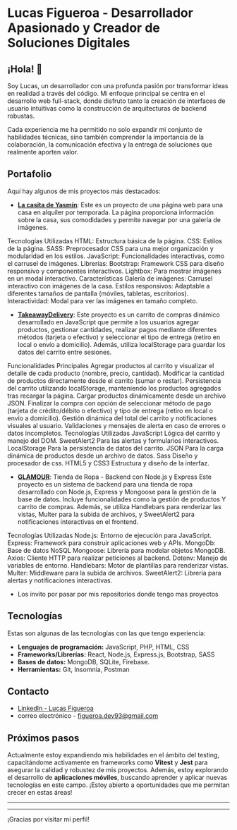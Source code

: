 
# Lucas Figueroa - Desarrollador Apasionado y Creador de Soluciones Digitales

## ¡Hola! 👋

Soy Lucas, un desarrollador con una profunda pasión por transformar ideas en realidad a través del código. Mi enfoque principal se centra en el desarrollo web full-stack, donde disfruto tanto la creación de interfaces de usuario intuitivas como la construcción de arquitecturas de backend robustas.

Cada experiencia me ha permitido no solo expandir mi conjunto de habilidades técnicas, sino también comprender la importancia de la colaboración, la comunicación efectiva y la entrega de soluciones que realmente aporten valor.

## Portafolio

Aquí hay algunos de mis proyectos más destacados:

* **[La casita de Yasmín](https://lacasitadeyasmin.netlify.app)**: 
Este es un proyecto de una página web para una casa en alquiler por temporada. La página proporciona información sobre la casa, sus comodidades y permite navegar por una galería de imágenes.

Tecnologías Utilizadas
HTML: Estructura básica de la página.
CSS: Estilos de la página.
SASS: Preprocesador CSS para una mejor organización y modularidad en los estilos.
JavaScript: Funcionalidades interactivas, como el carrusel de imágenes.
Librerías:
Bootstrap: Framework CSS para diseño responsivo y componentes interactivos.
Lightbox: Para mostrar imágenes en un modal interactivo.
Características
Galería de imágenes: Carrusel interactivo con imágenes de la casa.
Estilos responsivos: Adaptable a diferentes tamaños de pantalla (móviles, tabletas, escritorios).
Interactividad: Modal para ver las imágenes en tamaño completo.


* **[TakeawayDelivery](https://github.com/LucasFigueroaDev/TakeawayDelivery-FigueroaLucas)**: 
Este proyecto es un carrito de compras dinámico desarrollado en JavaScript que permite a los usuarios agregar productos, gestionar cantidades, realizar pagos mediante diferentes métodos (tarjeta o efectivo) y seleccionar el tipo de entrega (retiro en local o envío a domicilio). Además, utiliza localStorage para guardar los datos del carrito entre sesiones.

Funcionalidades Principales
Agregar productos al carrito y visualizar el detalle de cada producto (nombre, precio, cantidad).
Modificar la cantidad de productos directamente desde el carrito (sumar o restar).
Persistencia del carrito utilizando localStorage, manteniendo los productos agregados tras recargar la página.
Cargar productos dinámicamente desde un archivo JSON.
Finalizar la compra con opción de seleccionar método de pago (tarjeta de crédito/débito o efectivo) y tipo de entrega (retiro en local o envío a domicilio).
Gestión dinámica del total del carrito y notificaciones visuales al usuario.
Validaciones y mensajes de alerta en caso de errores o datos incompletos.
Tecnologías Utilizadas
JavaScript Lógica del carrito y manejo del DOM.
SweetAlert2 Para las alertas y formularios interactivos.
LocalStorage Para la persistencia de datos del carrito.
JSON Para la carga dinámica de productos desde un archivo de datos.
Sass Diseño y procesador de css.
HTML5 y CSS3 Estructura y diseño de la interfaz.


* **[GLAMOUR](https://glamour-proyecto-backend.vercel.app/)**: 
Tienda de Ropa - Backend con Node.js y Express
Este proyecto es un sistema de backend para una tienda de ropa desarrollado con Node.js, Express y Mongoose para la gestión de la base de datos. Incluye funcionalidades como la gestión de productos Y carrito de compras. Además, se utiliza Handlebars para renderizar las vistas, Multer para la subida de archivos, y SweetAlert2 para notificaciones interactivas en el frontend.

Tecnologías Utilizadas
Node.js: Entorno de ejecución para JavaScript.
Express: Framework para construir aplicaciones web y APIs.
MongoDb: Base de datos NoSQL
Mongoose: Librería para modelar objetos MongoDB.
Axios: Cliente HTTP para realizar peticiones al backend.
Dotenv: Manejo de variables de entorno.
Handlebars: Motor de plantillas para renderizar vistas.
Multer: Middleware para la subida de archivos.
SweetAlert2: Librería para alertas y notificaciones interactivas.

* Los invito por pasar por mis repositorios donde tengo mas proyectos 

## Tecnologías

Estas son algunas de las tecnologías con las que tengo experiencia:

* **Lenguajes de programación:** JavaScript, PHP, HTML, CSS
* **Frameworks/Librerías:** React, Node.js, Express.js, Bootstrap, SASS
* **Bases de datos:** MongoDB, SQLite, Firebase.
* **Herramientas:** Git, Insomnia, Postman


## Contacto

* [LinkedIn - Lucas Figueroa](www.linkedin.com/in/lucas-figueroa-94711b260)
* correo electrónico - figueroa.dev93@gmail.com


## Próximos pasos

Actualmente estoy expandiendo mis habilidades en el ámbito del testing, capacitándome activamente en frameworks como **Vitest** y **Jest** para asegurar la calidad y robustez de mis proyectos. Además, estoy explorando el desarrollo de **aplicaciones móviles**, buscando aprender y aplicar nuevas tecnologías en este campo. ¡Estoy abierto a oportunidades que me permitan crecer en estas áreas!

---

---

¡Gracias por visitar mi perfil!
